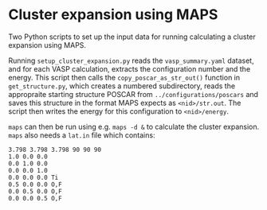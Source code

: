# Cluster expansion using MAPS

Two Python scripts to set up the input data for running calculating a cluster expansion using MAPS.

Running `setup_cluster_expansion.py` reads the `vasp_summary.yaml` dataset, and for each VASP calculation, extracts the configuration number and the energy. This script then calls the `copy_poscar_as_str_out()` function in `get_structure.py`, which creates a numbered subdirectory, reads the appropraite starting structure POSCAR from `../configurations/poscars` and saves this structure in the format MAPS expects as `<nid>/str.out`. The script then writes the energy for this configuration to `<nid>/energy`.

`maps` can then be run using e.g. `maps -d &` to calculate the cluster expansion. `maps` also needs a `lat.in` file which contains:
```
3.798 3.798 3.798 90 90 90
1.0 0.0 0.0
0.0 1.0 0.0
0.0 0.0 1.0
0.0 0.0 0.0 Ti
0.5 0.0 0.0 O,F
0.0 0.5 0.0 O,F
0.0 0.0 0.5 O,F
```

